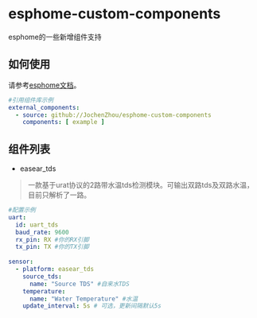 # esphome-custom-components
esphome的一些新增组件支持
## 如何使用
请参考[esphome文档](https://www.esphome.io/components/external_components.html)。
```yaml
#引用组件库示例
external_components:
  - source: github://JochenZhou/esphome-custom-components
    components: [ example ]
```

## 组件列表

* easear_tds
> 一款基于urat协议的2路带水温tds检测模块。可输出双路tds及双路水温，目前只解析了一路。
```yaml
#配置示例
uart:
  id: uart_tds
  baud_rate: 9600
  rx_pin: RX #你的RX引脚
  tx_pin: TX #你的TX引脚
  
sensor:
  - platform: easear_tds
    source_tds:
      name: "Source TDS" #自来水TDS
    temperature:
      name: "Water Temperature" #水温
    update_interval: 5s # 可选，更新间隔默认5s
```